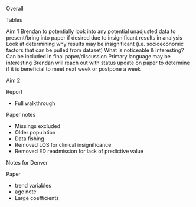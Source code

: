 Overall

Tables

Aim 1
Brendan to potentially look into any potential unadjusted data to present/bring into paper if desired due to insignificant results in analysis
Look at determining why results may be insignificant (i.e. socioeconomic factors that can be pulled from dataset)
What is noticeable & interesting? Can be included in final paper/discussion
Primary language may be interesting
Brendan will reach out with status update on paper to determine if it is beneficial to meet next week or postpone a week

Aim 2


Report
- Full walkthrough
  
Paper notes
- Missings excluded
- Older population
- Data fishing
- Removed LOS for clinical insignificance
- Removed ED readmission for lack of predictive value

Notes for Denver

Paper
- trend variables
- age note
- Large coefficients
